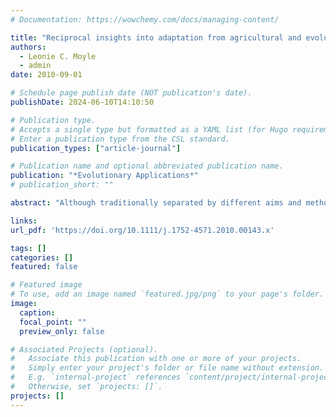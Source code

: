 ```yaml
---
# Documentation: https://wowchemy.com/docs/managing-content/

title: "Reciprocal insights into adaptation from agricultural and evolutionary studies in tomato: Abiotic adaptation in tomato"
authors: 
  - Leonie C. Moyle
  - admin
date: 2010-09-01

# Schedule page publish date (NOT publication's date).
publishDate: 2024-06-10T14:10:50

# Publication type.
# Accepts a single type but formatted as a YAML list (for Hugo requirements).
# Enter a publication type from the CSL standard.
publication_types: ["article-journal"]

# Publication name and optional abbreviated publication name.
publication: "*Evolutionary Applications*"
# publication_short: ""

abstract: "Although traditionally separated by different aims and methodologies, research on agricultural and evolutionary problems shares a common goal of understanding the mechanisms underlying functionally important traits. As such, research in both fields offers potential complementary and reciprocal insights. Here, we discuss adaptive stress responses (specifically to water stress) as an example of potentially fruitful research reciprocity, where agricultural research has clearly produced advances that could benefit evolutionary studies, while evolutionary studies offer approaches and insights underexplored in crop studies. We focus on research on Solanum species that include the domesticated tomato and its wild relatives. Integrated approaches to understanding ecological adaptation are particularly attractive in tomato and its wild relatives: many presumptively adaptive phenotypic differences characterize wild species, and the physiological and mechanistic basis of many relevant traits and environmental responses has already been examined in the context of cultivated tomato and some wild species. We highlight four specific instances where these reciprocal insights can be combined to better address questions that are fundamental both to agriculture and evolution."

links:
url_pdf: 'https://doi.org/10.1111/j.1752-4571.2010.00143.x'

tags: []
categories: []
featured: false

# Featured image
# To use, add an image named `featured.jpg/png` to your page's folder. 
image:
  caption: 
  focal_point: ""
  preview_only: false

# Associated Projects (optional).
#   Associate this publication with one or more of your projects.
#   Simply enter your project's folder or file name without extension.
#   E.g. `internal-project` references `content/project/internal-project/index.md`.
#   Otherwise, set `projects: []`.
projects: []
---
```

